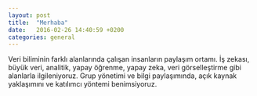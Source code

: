```yaml
---
layout: post
title:  "Merhaba"
date:   2016-02-26 14:40:59 +0200
categories: general
---
```



Veri biliminin farklı alanlarında çalışan insanların paylaşım ortamı.
İş zekası, büyük veri, analitik, yapay öğrenme, yapay zeka, veri görselleştirme gibi alanlarla ilgileniyoruz.
Grup yönetimi ve bilgi paylaşımında, açık kaynak yaklaşımını ve katılımcı yöntemi benimsiyoruz.
